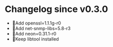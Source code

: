 # Changelog since v0.3.0
- 🔨Add openssl=1.1.1g-r0 
- 🔨Add net-snmp-libs=5.8-r3 
- 🔨Add neon=0.31.1-r0 
- 🔨Keep libtool installed 
